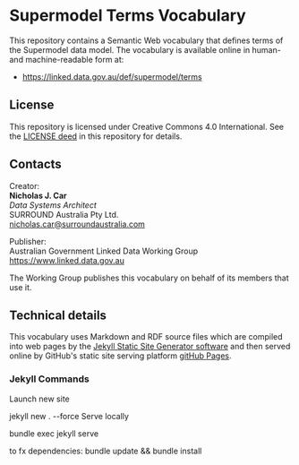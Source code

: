 # Supermodel Terms Vocabulary

This repository contains a Semantic Web vocabulary that defines terms of the Supermodel data model. The vocabulary is available online in human- and machine-readable form at:

* <https://linked.data.gov.au/def/supermodel/terms>

## License
This repository is licensed under Creative Commons 4.0 International. See the [LICENSE deed](LICENSE) in this repository for details.

## Contacts

Creator:  
**Nicholas J. Car**  
*Data Systems Architect*  
SURROUND Australia Pty Ltd.  
<nicholas.car@surroundaustralia.com>  

Publisher:  
Australian Government Linked Data Working Group  
<https://www.linked.data.gov.au>  

The Working Group publishes this vocabulary on behalf of its members that use it.

## Technical details

This vocabulary uses Markdown and RDF source files which are compiled into web pages by the [Jekyll Static Site Generator software](https://jekyllrb.com/) and then served online by GitHub's static site serving platform [gitHub Pages](https://pages.github.com/).

### Jekyll Commands
Launch new site

jekyll new . --force
Serve locally

bundle exec jekyll serve

to fx dependencies: bundle update && bundle install